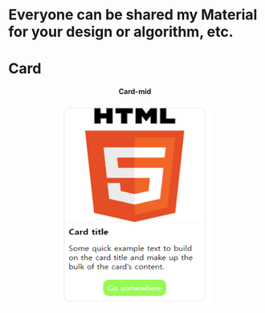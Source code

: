 # Everyone can be shared my Material for your design or algorithm, etc.

# Card
<center>
  <h4>Card-mid</h4>
  <img src="./img/card-mid.png" width = '300' height = '400'/>
</center>
